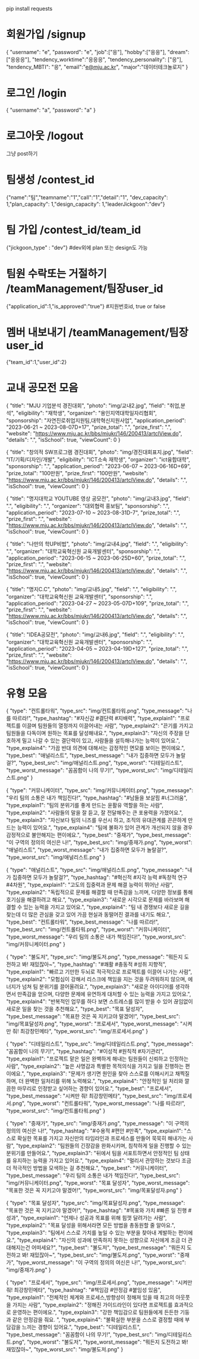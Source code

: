 pip install requests

# 회원가입 /signup

{
"username": "e",
"password": "e",
"job":["응"],
"hobby":["응응"],
"dream":["응응응"],
"tendency_worktime":"응응응",
"tendency_personality": ["응"],
"tendency_MBTI": "응",
"email":"e@mju.ac.kr",
"major":"데이터테크놀로지"
}

# 로그인 /login

{
"username": "a",
"password": "a"
}

# 로그아웃 /logout

그냥 post하기

# 팀생성 /contest_id

{"name":"팀","teamname":"1","call":"1","detail":"1",
"dev_capacity": 1,"plan_capacity": 1,"design_capacity": 1,"leaderJickgoon":"dev"}

# 팀 가입 /contest_id/team_id

{"jickgoon_type" : "dev"} #dev외에 plan 또는 design도 가능

# 팀원 수락또는 거절하기 /teamManagement/팀장user_id

{"application_id":1,"is_approved":"true"} #지원번호id, true or false

# 멤버 내보내기 /teamManagement/팀장user_id

{"team_id":1,"user_id":2}

# 교내 공모전 모음

{
"title": "MJU 기업분석 경진대회",
"photo": "img/교내2.jpg",
"field": "취업,분석",
"eligibility": "재학생",
"organizer": "용인지역대학일자리협회",
"sponsorship": "자연진로취업지원팀,대학혁신지원사업",
"application_period": "2023-06-21 ~ 2023-08-07D+17",
"prize_total": ".",
"prize_first": ".",
"website": "https://www.mju.ac.kr/bbs/mjukr/146/200413/artclView.do",
"details": ".",
"isSchool": true,
"viewCount": 0
}

{
"title": "창의적 SW프로그램 경진대회",
"photo": "img/경진대회표지.jpg",
"field": "IT/기획/디자인/개발",
"eligibility": "ICT소속 재학생",
"organizer": "ict융합대학",
"sponsorship": ".",
"application_period": "2023-06-07 ~ 2023-06-16D+69",
"prize_total": "100만원",
"prize_first": "100만원",
"website": "https://www.mju.ac.kr/bbs/mjukr/146/200413/artclView.do",
"details": ".",
"isSchool": true,
"viewCount": 0
}

{
"title": "명지대학교 YOUTUBE 영상 공모전",
"photo": "img/교내3.jpg",
"field": ".",
"eligibility": ".",
"organizer": "대외협력 홍보팀",
"sponsorship": ".",
"application_period": "2023-07-10 ~ 2023-08-31D-7",
"prize_total": ".",
"prize_first": ".",
"website": "https://www.mju.ac.kr/bbs/mjukr/146/200413/artclView.do",
"details": ".",
"isSchool": true,
"viewCount": 0
}

{
"title": "나만의 학UP비법",
"photo": "img/교내4.jpg",
"field": ".",
"eligibility": ".",
"organizer": "대학교육혁신원 교육개발센터",
"sponsorship": ".",
"application_period": "2023-06-15 ~ 2023-06-25D+60",
"prize_total": ".",
"prize_first": ".",
"website": "https://www.mju.ac.kr/bbs/mjukr/146/200413/artclView.do",
"details": ".",
"isSchool": true,
"viewCount": 0
}

{
"title": "명지C.C",
"photo": "img/교내5.jpg",
"field": ".",
"eligibility": ".",
"organizer": "대학교육혁신원 교육개발센터",
"sponsorship": ".",
"application_period": "2023-04-27 ~ 2023-05-07D+109",
"prize_total": ".",
"prize_first": ".",
"website": "https://www.mju.ac.kr/bbs/mjukr/146/200413/artclView.do",
"details": ".",
"isSchool": true,
"viewCount": 0
}

{
"title": "IDEA공모전",
"photo": "img/교내6.jpg",
"field": ".",
"eligibility": ".",
"organizer": "대학교육혁신원 교육개발센터",
"sponsorship": ".",
"application_period": "2023-04-05 ~ 2023-04-19D+127",
"prize_total": ".",
"prize_first": ".",
"website": "https://www.mju.ac.kr/bbs/mjukr/146/200413/artclView.do",
"details": ".",
"isSchool": true,
"viewCount": 0
}

# 유형 모음

{
"type": "컨트롤타워",
"type_src": "img/컨트롤타워.png",
"type_message": "나를 따르라!",
"type_hashtag": "#자신감 #결단력 #지배력",
"type_explain1": "프로젝트를 이끌며 팀원들의 열정까지 이끌어내는 사람",
"type_explain2": "끈기를 가지고 팀원들을 다독이며 원하는 목표를 달성해내요.",
"type_explain3": "자신의 주장을 단호하게 밀고 나갈 수 있는 결단력이 있고, 사람들을 설득해나가는 능력이 있어요.",
"type_explain4": "가끔 반대 의견에 대해서는 감정적인 면모를 보이는 편이에요.",
"type_best": "애널리스트",
"type_best_message": "내가 집중하면 모두가 놀랄걸?",
"type_best_src": "img/애널리스트.png",
"type_worst": "디테일리스트",
"type_worst_message": "꼼꼼함이 나의 무기!",
"type_worst_src": "img/디테일리스트.png"
}

{
"type": "커뮤니케이터",
"type_src": "img/커뮤니케이터.png",
"type_message": "우리 팀의 소통은 내가 책임진다!",
"type_hashtag": "#남들을 보살핌 #너그러움",
"type_explain1": "팀의 분위기를 좋게 만드는 윤활유 역할을 하는 사람",
"type_explain2": "사람들의 말을 잘 듣고, 잘 전달해주는 큰 포용력을 가졌어요.",
"type_explain3": "자신보다 팀의 니즈를 우선시 하고, 조직의 유대관계를 끈끈하게 만드는 능력이 있어요.",
"type_explain4": "팀에 불화가 있어 관계가 개선되지 않을 경우 감정적으로 불안해지는 편이에요.",
"type_best": "중재가",
"type_best_message": "이 구역의 정의의 여신은 나!",
"type_best_src": "img/중재가.png",
"type_worst": "애널리스트",
"type_worst_message": "내가 집중하면 모두가 놀랄걸?",
"type_worst_src": "img/애널리스트.png"
}

{
"type": "애널리스트",
"type_src": "img/애널리스트.png",
"type_message": "내가 집중하면 모두가 놀랄걸?",
"type_hashtag": "#혁신적 #지각 능력 #독창적 연구 #4차원",
"type_explain1": "고도의 집중력과 문제 해결 능력이 뛰어난 사람",
"type_explain2": "독립적으로 문제를 해결할 때 만족감을 느끼며, 다양한 정보를 통해 호기심을 해결하려고 해요.",
"type_explain3": "새로운 시각으로 문제를 바라보며 해결할 수 있는 능력을 가지고 있어요.",
"type_explain4": "팀 내 경쟁보다 새로운 길을 찾는데 더 많은 관심을 갖고 있어 가끔 현실과 동떨어진 결과를 내기도 해요.",
"type_best": "컨트롤타워",
"type_best_message": "나를 따르라!",
"type_best_src": "img/컨트롤타워.png",
"type_worst": "커뮤니케이터",
"type_worst_message": "우리 팀의 소통은 내가 책임진다!",
"type_worst_src": "img/커뮤니케이터.png"
}

{
"type": "불도저",
"type_src": "img/불도저.png",
"type_message": "뭐든지 도전하고 봐! 재밌잖아~",
"type_hashtag": "#쾌활 #충동적 #성취 지향적",
"type_explain1": "빠르고 기만한 두뇌로 적극적으로 프로젝트를 이끌어 나가는 사람",
"type_explain2": "모험심이 강해서 리스크에 책임을 지는 것을 두려워하지 않으며, 에너지가 넘쳐 팀 분위기를 끌어올려요.",
"type_explain3": "새로운 아이디어를 생각하면서 만족감을 얻으며, 다양한 문제에 유연하게 대처할 수 있는 능력을 가지고 있어요.",
"type_explain4": "반복적인 업무를 하다 보면 스트레스를 많이 받을 수 있어 끊임없이 새로운 일을 찾는 것을 추천해요.",
"type_best": "목표 달성자",
"type_best_message": "목표한 것은 꼭 지키고야 말겠어!",
"type_best_src": "img/목표달성자.png",
"type_worst": "프로세서",
"type_worst_message": "시켜만 줘! 최강창민메타",
"type_worst_src": "img/프로세서.png"
}

{
"type": "디테일리스트",
"type_src": "img/디테일리스트.png",
"type_message": "꼼꼼함이 나의 무기!",
"type_hashtag": "#이성적 #원칙적 #자기관리",
"type_explain1": "프로젝트 맡은 일은 완벽하게 해내는 팀원들이 신뢰하고 인정하는 사람",
"type_explain2": "높은 사명감과 특별한 목적의식을 가지고 일을 진행하는 편이에요.",
"type_explain3": "문제가 생기면 원인을 찾아 스스로를 이해시키고 채찍질하며, 더 완벽한 일처리를 위해 노력해요.",
"type_explain4": "안정적인 일 처리와 깔끔한 마무리로 인정받고 싶어하는 경향이 있어요.",
"type_best": "프로세서",
"type_best_message": "시켜만 줘! 최강창민메타",
"type_best_src": "img/프로세서.png",
"type_worst": "컨트롤타워",
"type_worst_message": "나를 따르라!",
"type_worst_src": "img/컨트롤타워.png"
}

{
"type": "중재가",
"type_src": "img/중재가.png",
"type_message": "이 구역의 정의의 여신은 나!",
"type_hashtag": "#수용적 #편안 #만족",
"type_explain1": "스스로 확실한 목표를 가지고 자신만의 타임라인과 프로세스를 만들어 묵묵히 해내가는 사람",
"type_explain2": "팀원들의 긴장감을 완화시키며, 침착하게 일을 진행할 수 있는 분위기를 만들어요.",
"type_explain3": "뒤에서 팀을 서포트하면서 안정적인 팀 상태를 유지하는 능력을 가지고 있어요.",
"type_explain4": "멀리서 관망하는 것보다 조금 더 적극적인 방법을 모색하는 걸 추천해요.",
"type_best": "커뮤니케이터",
"type_best_message": "우리 팀의 소통은 내가 책임진다!",
"type_best_src": "img/커뮤니케이터.png",
"type_worst": "목표 달성자",
"type_worst_message": "목표한 것은 꼭 지키고야 말겠어!",
"type_worst_src": "img/목표달성자.png"
}

{
"type": "목표 달성자",
"type_src": "img/목표달성자.png",
"type_message": "목표한 것은 꼭 지키고야 말겠어!",
"type_hashtag": "#목표와 가치 #빠른 일 진행 #성과",
"type_explain1": "언제나 성공과 목표를 위해 힘껏 달려가는 사람",
"type_explain2": "목표 달성을 위해서라면 모든 방법을 총동원할 줄 알아요.",
"type_explain3": "팀에서 스스로 가치를 높일 수 있는 부분을 찾아내 계발하는 편이에요.",
"type_explain4": "자신의 성과에 만족하지 못하는 성향으로 자신에게 조금 더 관대해지는건 어떠세요?",
"type_best": "불도저",
"type_best_message": "뭐든지 도전하고 봐! 재밌잖아~",
"type_best_src": "img/불도저.png",
"type_worst": "중재가",
"type_worst_message": "이 구역의 정의의 여신은 나!",
"type_worst_src": "img/중재가.png"
}

{
"type": "프로세서",
"type_src": "img/프로세서.png",
"type_message": "시켜만 줘! 최강창민메타",
"type_hashtag": "#책임감 #안정감 #붙임성 있음",
"type_explain1": "전체적인 체계와 프로세스,방향성이 정해져 있을 때 최고의 아웃풋을 가지는 사람",
"type_explain2": "정해진 가이드라인이 있다면 프로젝트를 효과적으로 운영하는 편이에요.",
"type_explain3": "강한 책임감으로 팀원들에게 든든한 기둥과 같은 안정감을 줘요.
",
"type_explain4": "불확실한 부분을 스스로 결정할 때에 부담감을 느끼는 경향이 있어요.",
"type_best": "디테일리스트",
"type_best_message": "꼼꼼함이 나의 무기!",
"type_best_src": "img/디테일리스트.png",
"type_worst": "불도저",
"type_worst_message": "뭐든지 도전하고 봐! 재밌잖아~",
"type_worst_src": "img/불도저.png"
}
